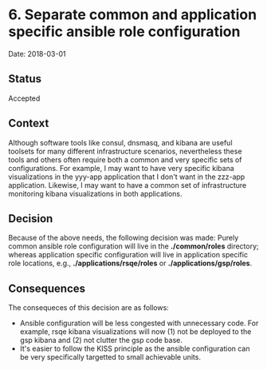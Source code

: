 # 6. Separate common and application specific ansible role configuration

Date: 2018-03-01

## Status

Accepted

## Context

Although software tools like consul, dnsmasq, and kibana are useful toolsets for many different infrastructure scenarios, nevertheless these tools and others often require both a common and very specific sets of configurations.  For example, I may want to have very specific kibana visualizations in the yyy-app application that I don't want in the zzz-app application.  Likewise, I may want to have a common set of infrastructure monitoring kibana visualizations in both applications.

## Decision

Because of the above needs, the following decision was made: Purely common ansible role configuration will live in the **./common/roles** directory; whereas application specific configuration will live in application specific role locations, e.g., **./applications/rsqe/roles** or **./applications/gsp/roles**.

## Consequences

The consequeces of this decision are as follows:

* Ansible configuration will be less congested with unnecessary code.  For example, rsqe kibana visualizations will now (1) not be deployed to the gsp kibana and (2) not clutter the gsp code base.
* It's easier to follow the KISS principle as the ansible configuration can be very specifically targetted to small achievable units.